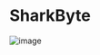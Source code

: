 # SharkByte

![image](https://github.com/user-attachments/assets/66b05898-cbc2-469e-9461-1cddd3d805dc)
